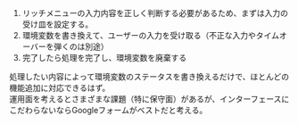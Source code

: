 1. リッチメニューの入力内容を正しく判断する必要があるため、まずは入力の受け皿を設定する。
1. 環境変数を書き換えて、ユーザーの入力を受け取る（不正な入力やタイムオーバーを弾くのは別途）
1. 完了したら処理を完了し、環境変数を廃棄する

処理したい内容によって環境変数のステータスを書き換えるだけで、ほとんどの機能追加に対応できるはず。  
運用面を考えるとさまざまな課題（特に保守面）があるが、インターフェースにこだわらないならGoogleフォームがベストだと考える。
